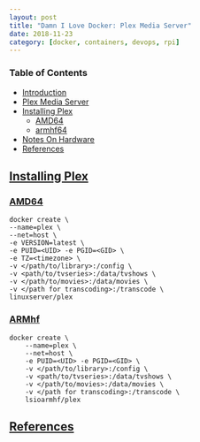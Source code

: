 ```yaml
---
layout: post
title: "Damn I Love Docker: Plex Media Server"
date: 2018-11-23
category: [docker, containers, devops, rpi]
---
```

### <a name="toc"></a> Table of Contents
* [Introduction](#intro)
* [Plex Media Server](#plex)
* [Installing Plex](#install)
  * [AMD64](#amd)
  * [armhf64](#armhf)
* [Notes On Hardware](#notes)
* [References](#references)

## <a name="install"></a> [Installing Plex](#toc)

### <a name="amd"></a> [AMD64](#toc)
```
docker create \
--name=plex \
--net=host \
-e VERSION=latest \
-e PUID=<UID> -e PGID=<GID> \
-e TZ=<timezone> \
-v </path/to/library>:/config \
-v <path/to/tvseries>:/data/tvshows \
-v </path/to/movies>:/data/movies \
-v </path for transcoding>:/transcode \
linuxserver/plex
```

### <a name="armhf"></a> [ARMhf](#toc)
```
docker create \
	--name=plex \
	--net=host \
	-e PUID=<UID> -e PGID=<GID> \
	-v </path/to/library>:/config \
	-v <path/to/tvseries>:/data/tvshows \
	-v </path/to/movies>:/data/movies \
	-v </path for transcoding>:/transcode \
	lsioarmhf/plex
```

## <a name="references"></a> [References](#toc)
[^fn1]: [Dockerized Plex AMD64](https://github.com/linuxserver/docker-plex)
[^fn2]: [Dockerized Plex ARMhf](https://github.com/linuxserver/docker-plex-armhf)
